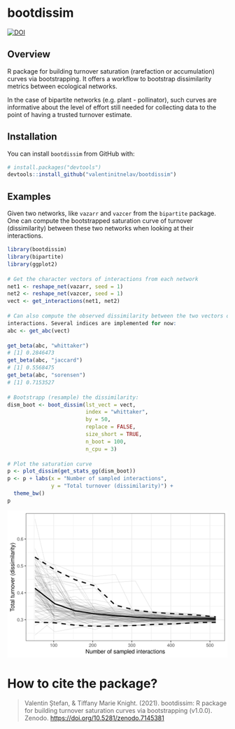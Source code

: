 # bootdissim

[![DOI](https://zenodo.org/badge/DOI/10.5281/zenodo.7145381.svg)](https://doi.org/10.5281/zenodo.7145381)

## Overview

R package for building turnover saturation (rarefaction or accumulation) curves via bootstrapping. It offers a workflow to bootstrap dissimilarity metrics between ecological networks.

In the case of bipartite networks (e.g. plant - pollinator), such curves are informative about the level of effort still needed for collecting data to the point of having a trusted turnover estimate.

## Installation

You can install `bootdissim` from GitHub with:

``` r
# install.packages("devtools")
devtools::install_github("valentinitnelav/bootdissim")
```

## Examples

Given two networks, like `vazarr` and `vazcer` from the `bipartite` package. One can compute the bootstrapped saturation curve of turnover (dissimilarity) between these two networks when looking at their interactions.

``` r
library(bootdissim)
library(bipartite)
library(ggplot2)

# Get the character vectors of interactions from each network
net1 <- reshape_net(vazarr, seed = 1)
net2 <- reshape_net(vazcer, seed = 1)
vect <- get_interactions(net1, net2)

# Can also compute the observed dissimilarity between the two vectors of
interactions. Several indices are implemented for now:
abc <- get_abc(vect)

get_beta(abc, "whittaker")
# [1] 0.2846473
get_beta(abc, "jaccard")
# [1] 0.5568475
get_beta(abc, "sorensen")
# [1] 0.7153527

# Bootstrapp (resample) the dissimilarity:
dism_boot <- boot_dissim(lst_vect = vect,
                         index = "whittaker",
                         by = 50,
                         replace = FALSE,
                         size_short = TRUE,
                         n_boot = 100,
                         n_cpu = 3)

# Plot the saturation curve
p <- plot_dissim(get_stats_gg(dism_boot))
p <- p + labs(x = "Number of sampled interactions",
              y = "Total turnover (dissimilarity)") +
  theme_bw()
p
```

<!--
ggsave(p, filename = "./man/cache/readme-example-1.png",
       units = "cm", width = 15, height = 10, dpi = 300)
-->

![](man/cache/readme-example-1.png)

# How to cite the package?

> Valentin Ștefan, & Tiffany Marie Knight. (2021). bootdissim: R package for building turnover saturation curves via bootstrapping (v1.0.0). Zenodo. https://doi.org/10.5281/zenodo.7145381
